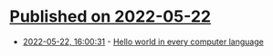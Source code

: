 # [Published on 2022-05-22](index.md)

* [2022-05-22, 16:00:31](https://news.ycombinator.com/item?id=31469565) - [Hello world in every computer language](https://github.com/xbinner18P/leachim6S)
